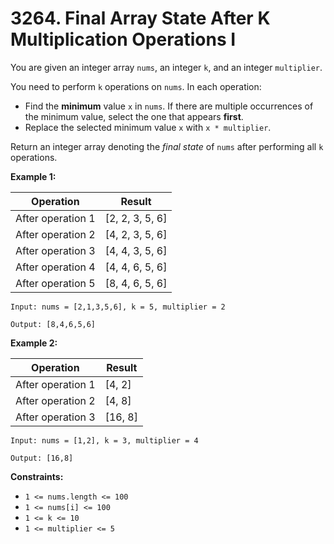# 3264. Final Array State After K Multiplication Operations I

You are given an integer array `nums`, an integer `k`, and an integer `multiplier`.

You need to perform `k` operations on `nums`. In each operation:

- Find the **minimum** value `x` in `nums`. If there are multiple occurrences of the minimum value, select the one that appears **first**.
- Replace the selected minimum value `x` with `x * multiplier`.

Return an integer array denoting the *final state* of `nums` after performing all `k` operations.

**Example 1:**

| Operation         | Result          |
| ----------------- | --------------- |
| After operation 1 | [2, 2, 3, 5, 6] |
| After operation 2 | [4, 2, 3, 5, 6] |
| After operation 3 | [4, 4, 3, 5, 6] |
| After operation 4 | [4, 4, 6, 5, 6] |
| After operation 5 | [8, 4, 6, 5, 6] |

```()
Input: nums = [2,1,3,5,6], k = 5, multiplier = 2

Output: [8,4,6,5,6]
```

**Example 2:**

| Operation         | Result  |
| ----------------- | ------- |
| After operation 1 | [4, 2]  |
| After operation 2 | [4, 8]  |
| After operation 3 | [16, 8] |

```()
Input: nums = [1,2], k = 3, multiplier = 4

Output: [16,8]
```

**Constraints:**

- `1 <= nums.length <= 100`
- `1 <= nums[i] <= 100`
- `1 <= k <= 10`
- `1 <= multiplier <= 5`
